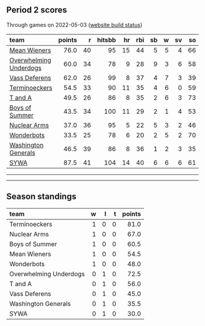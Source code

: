 

## Period 2 scores

Through games on 2022-05-03 ([website build status](https://github.com/brian-bot/pl-site/actions))


|team                                              | points|  r| hitsbb| hr| rbi| sb|  w| sv| so|   era|  whip|
|:-------------------------------------------------|------:|--:|------:|--:|---:|--:|--:|--:|--:|-----:|-----:|
|[Mean Wieners](./meanwieners)                     |   76.0| 40|     95| 15|  44|  5|  5|  4| 66| 2.228| 1.034|
|[Overwhelming Underdogs](./overwhelmingunderdogs) |   60.0| 34|     78|  9|  28|  9|  3|  6| 58| 1.906| 1.006|
|[Vass Deferens](./vassdeferens)                   |   62.0| 26|     99|  8|  37|  4|  7|  3| 39| 1.558| 1.019|
|[Terminoeckers](./terminoeckers)                  |   54.5| 33|     90| 11|  35|  4|  6|  0| 59| 3.394| 0.994|
|[T and A](./tanda)                                |   49.5| 26|     86|  8|  35|  2|  6|  3| 73| 3.306| 1.090|
|[Boys of Summer](./boysofsummer)                  |   43.5| 34|    100| 11|  29|  2|  1|  4| 53| 6.395| 1.757|
|[Nuclear Arms](./nucleararms)                     |   37.0| 36|     95|  5|  22|  5|  3|  2| 46| 3.771| 1.190|
|[Wonderbots](./wonderbots)                        |   33.5| 25|     78|  6|  20|  2|  5|  2| 70| 3.162| 1.189|
|[Washington Generals](./washingtongenerals)       |   46.5| 39|     86|  8|  36|  1|  2|  3| 35| 1.841| 1.023|
|[SYWA](./sywa)                                    |   87.5| 41|    104| 14|  40|  6|  6|  6| 61| 2.536| 0.779|

* * *
* * *

## Season standings


|team                   |  w|  l|  t| points|
|:----------------------|--:|--:|--:|------:|
|Terminoeckers          |  1|  0|  0|   81.0|
|Nuclear Arms           |  1|  0|  0|   67.0|
|Boys of Summer         |  1|  0|  0|   60.5|
|Mean Wieners           |  1|  0|  0|   54.5|
|Wonderbots             |  1|  0|  0|   48.0|
|Overwhelming Underdogs |  0|  1|  0|   72.5|
|T and A                |  0|  1|  0|   56.0|
|Vass Deferens          |  0|  1|  0|   45.0|
|Washington Generals    |  0|  1|  0|   35.5|
|SYWA                   |  0|  1|  0|   30.0|


